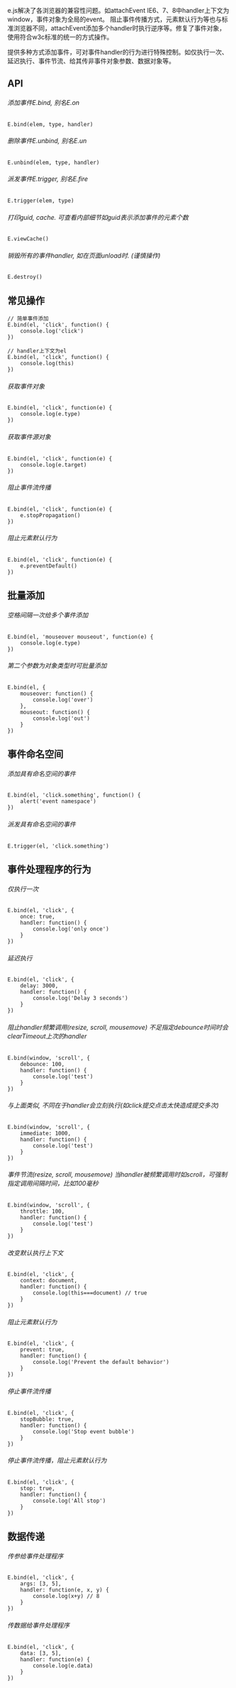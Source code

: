 e.js解决了各浏览器的兼容性问题。如attachEvent IE6、7、8中handler上下文为window，事件对象为全局的event。
阻止事件传播方式，元素默认行为等也与标准浏览器不同，attachEvent添加多个handler时执行逆序等。修复了事件对象，使用符合w3c标准的统一的方式操作。

提供多种方式添加事件，可对事件handler的行为进行特殊控制。如仅执行一次、延迟执行、事件节流、给其传非事件对象参数、数据对象等。

## API

###### 添加事件E.bind, 别名E.on

	E.bind(elem, type, handler)
	
###### 删除事件E.unbind, 别名E.un

	E.unbind(elem, type, handler)

###### 派发事件E.trigger, 别名E.fire

	E.trigger(elem, type)

###### 打印guid, cache. 可查看内部细节如guid表示添加事件的元素个数

	E.viewCache()
	
###### 销毁所有的事件handler, 如在页面unload时. (谨慎操作)

	E.destroy()


## 常见操作

	// 简单事件添加
	E.bind(el, 'click', function() {
		console.log('click')
	})

	// handler上下文为el
	E.bind(el, 'click', function() {
		console.log(this)
	})

###### 获取事件对象

	E.bind(el, 'click', function(e) {
		console.log(e.type)
	})

###### 获取事件源对象

	E.bind(el, 'click', function(e) {
		console.log(e.target)
	})
	
###### 阻止事件流传播

	E.bind(el, 'click', function(e) {
		e.stopPropagation()
	})
	
###### 阻止元素默认行为

	E.bind(el, 'click', function(e) {
		e.preventDefault()
	})
	

## 批量添加

###### 空格间隔一次给多个事件添加

	E.bind(el, 'mouseover mouseout', function(e) {
		console.log(e.type)
	})
	
###### 第二个参数为对象类型时可批量添加

	E.bind(el, {
		mouseover: function() {
			console.log('over')
		},
		mouseout: function() {
			console.log('out')
		}
	})
	
## 事件命名空间

###### 添加具有命名空间的事件

	E.bind(el, 'click.something', function() {
		alert('event namespace')
	})

###### 派发具有命名空间的事件

	E.trigger(el, 'click.something')

## 事件处理程序的行为

###### 仅执行一次

	E.bind(el, 'click', {
		once: true,
		handler: function() {
			console.log('only once')
		}
	})
	
###### 延迟执行

	E.bind(el, 'click', {
		delay: 3000,
		handler: function() {
			console.log('Delay 3 seconds')
		}
	})

###### 阻止handler频繁调用(resize, scroll, mousemove) 不足指定debounce时间时会clearTimeout上次的handler

	E.bind(window, 'scroll', {
		debounce: 100,
		handler: function() {
			console.log('test')
		}
	})

###### 与上面类似, 不同在于handler会立刻执行(如click提交点击太快造成提交多次)

	E.bind(window, 'scroll', {
		immediate: 1000,
		handler: function() {
			console.log('test')
		}
	})

###### 事件节流(resize, scroll, mousemove) 当handler被频繁调用时如scroll，可强制指定调用间隔时间，比如100毫秒

	E.bind(window, 'scroll', {
		throttle: 100,
		handler: function() {
			console.log('test')
		}
	})
	
###### 改变默认执行上下文

	E.bind(el, 'click', {
		context: document,
		handler: function() {
			console.log(this===document) // true
		}
	})
		
###### 阻止元素默认行为

	E.bind(el, 'click', {
		prevent: true,
		handler: function() {
			console.log('Prevent the default behavior')
		}
	})

###### 停止事件流传播

	E.bind(el, 'click', {
		stopBubble: true,
		handler: function() {
			console.log('Stop event bubble')
		}
	})
	
###### 停止事件流传播，阻止元素默认行为

	E.bind(el, 'click', {
		stop: true,
		handler: function() {
			console.log('All stop')
		}
	})
	
## 数据传递

###### 传参给事件处理程序

	E.bind(el, 'click', {
		args: [3, 5],
		handler: function(e, x, y) {
			console.log(x+y) // 8
		}
	})
	
###### 传数据给事件处理程序

	E.bind(el, 'click', {
		data: [3, 5],
		handler: function(e) {
			console.log(e.data)
		}
	})

